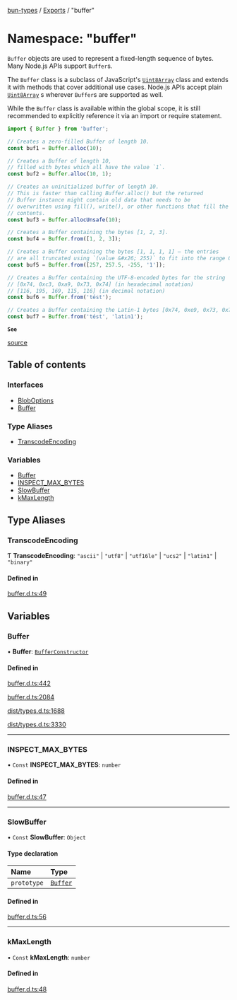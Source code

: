 [bun-types](../README.md) / [Exports](../modules.md) / "buffer"

# Namespace: "buffer"

`Buffer` objects are used to represent a fixed-length sequence of bytes. Many
Node.js APIs support `Buffer`s.

The `Buffer` class is a subclass of JavaScript's [`Uint8Array`](https://developer.mozilla.org/en-US/docs/Web/JavaScript/Reference/Global_Objects/Uint8Array) class and
extends it with methods that cover additional use cases. Node.js APIs accept
plain [`Uint8Array`](https://developer.mozilla.org/en-US/docs/Web/JavaScript/Reference/Global_Objects/Uint8Array) s wherever `Buffer`s are supported as well.

While the `Buffer` class is available within the global scope, it is still
recommended to explicitly reference it via an import or require statement.

```js
import { Buffer } from 'buffer';

// Creates a zero-filled Buffer of length 10.
const buf1 = Buffer.alloc(10);

// Creates a Buffer of length 10,
// filled with bytes which all have the value `1`.
const buf2 = Buffer.alloc(10, 1);

// Creates an uninitialized buffer of length 10.
// This is faster than calling Buffer.alloc() but the returned
// Buffer instance might contain old data that needs to be
// overwritten using fill(), write(), or other functions that fill the Buffer's
// contents.
const buf3 = Buffer.allocUnsafe(10);

// Creates a Buffer containing the bytes [1, 2, 3].
const buf4 = Buffer.from([1, 2, 3]);

// Creates a Buffer containing the bytes [1, 1, 1, 1] – the entries
// are all truncated using `(value &#x26; 255)` to fit into the range 0–255.
const buf5 = Buffer.from([257, 257.5, -255, '1']);

// Creates a Buffer containing the UTF-8-encoded bytes for the string 'tést':
// [0x74, 0xc3, 0xa9, 0x73, 0x74] (in hexadecimal notation)
// [116, 195, 169, 115, 116] (in decimal notation)
const buf6 = Buffer.from('tést');

// Creates a Buffer containing the Latin-1 bytes [0x74, 0xe9, 0x73, 0x74].
const buf7 = Buffer.from('tést', 'latin1');
```

**`See`**

[source](https://github.com/nodejs/node/blob/v18.0.0/lib/buffer.js)

## Table of contents

### Interfaces

- [BlobOptions](../interfaces/buffer_.BlobOptions.md)
- [Buffer](../interfaces/buffer_.Buffer.md)

### Type Aliases

- [TranscodeEncoding](buffer_.md#transcodeencoding)

### Variables

- [Buffer](buffer_.md#buffer)
- [INSPECT\_MAX\_BYTES](buffer_.md#inspect_max_bytes)
- [SlowBuffer](buffer_.md#slowbuffer)
- [kMaxLength](buffer_.md#kmaxlength)

## Type Aliases

### TranscodeEncoding

Ƭ **TranscodeEncoding**: ``"ascii"`` \| ``"utf8"`` \| ``"utf16le"`` \| ``"ucs2"`` \| ``"latin1"`` \| ``"binary"``

#### Defined in

[buffer.d.ts:49](https://github.com/valgaze/bun-types/blob/5e53f27/buffer.d.ts#L49)

## Variables

### Buffer

• **Buffer**: [`BufferConstructor`](../interfaces/BufferConstructor.md)

#### Defined in

[buffer.d.ts:442](https://github.com/valgaze/bun-types/blob/5e53f27/buffer.d.ts#L442)

[buffer.d.ts:2084](https://github.com/valgaze/bun-types/blob/5e53f27/buffer.d.ts#L2084)

[dist/types.d.ts:1688](https://github.com/valgaze/bun-types/blob/5e53f27/dist/types.d.ts#L1688)

[dist/types.d.ts:3330](https://github.com/valgaze/bun-types/blob/5e53f27/dist/types.d.ts#L3330)

___

### INSPECT\_MAX\_BYTES

• `Const` **INSPECT\_MAX\_BYTES**: `number`

#### Defined in

[buffer.d.ts:47](https://github.com/valgaze/bun-types/blob/5e53f27/buffer.d.ts#L47)

___

### SlowBuffer

• `Const` **SlowBuffer**: `Object`

#### Type declaration

| Name | Type |
| :------ | :------ |
| `prototype` | [`Buffer`](buffer_.md#buffer) |

#### Defined in

[buffer.d.ts:56](https://github.com/valgaze/bun-types/blob/5e53f27/buffer.d.ts#L56)

___

### kMaxLength

• `Const` **kMaxLength**: `number`

#### Defined in

[buffer.d.ts:48](https://github.com/valgaze/bun-types/blob/5e53f27/buffer.d.ts#L48)
